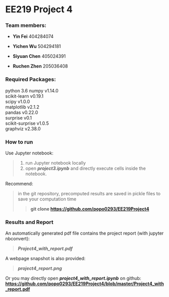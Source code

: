 # EE219 Project 4

### Team members:
* **Yin Fei** 404284074

* **Yichen Wu** 504294181

* **Siyuan Chen** 405024391

* **Ruchen Zhen** 205036408

### Required Packages:
python 3.6
numpy v1.14.0  
scikit-learn v0.19.1  
scipy v1.0.0  
matplotlib v2.1.2  
pandas v0.22.0   
surprise v0.1  
scikit-surprise v1.0.5  
graphviz v2.38.0

### How to run
Use Jupyter notebook: 
> 1. run Jupyter notebook locally
> 2. open ***project3.ipynb*** and directly execute cells inside the notebook.

Recommend:
>  in the git repository, precomputed results are saved in pickle files to save your computation time
> > **git clone https://github.com/popo0293/EE219Project4**

### Results and Report
An automatically generated pdf file contains the project report (with jupyter nbconvert):
> ***Project4_with_report.pdf***

A webpage snapshot is also provided:
> ***project4_report.png***

Or you may directly open ***project4_with_report.ipynb*** on github:  
**https://github.com/popo0293/EE219Project4/blob/master/Project4_with_report.pdf**

